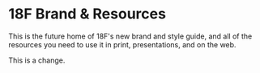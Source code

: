 # 18F Brand &amp; Resources
This is the future home of 18F's new brand and style guide, and all of the resources you need to use it in print, presentations, and on the web.

This is a change.
